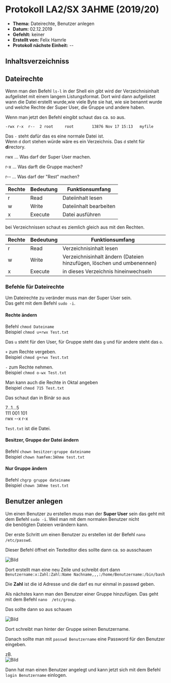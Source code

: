 # Protokoll LA2/SX 3AHME (2019/20)

* **Thema:** Dateirechte, Benutzer anlegen
* **Datum:** 02.12.2019
* **Gefehlt:** keiner
* **Erstellt von:** Felix Hamrle
* **Protokoll nächste Einheit:** --

## Inhaltsverzeichniss
  
  
    
      
      
      
## Dateirechte


Wenn man den Befehl `ls-l` in der Shell ein gibt wird der Verzeichnisinhalt aufgelistet mit einem langem Listungsformat. Dort wird dann 
aufgelistet wann die Datei erstellt wurde,wie viele Byte sie hat, wie sie benannt wurde und welche Rechte der Super User, die Gruppe und 
andere haben.

Wenn man jetzt den Befehl eingibt schaut das ca. so aus.

``-rwx r-x	r--  2 root     root        13876 Nov 17 15:13   myfile``

Das `-` steht dafür das es eine normale Datei ist.   
Wenn `d` dort stehen würde wäre es ein Verzeichnis. Das `d` steht für **d**irectory.

rwx ...	Was darf der Super User machen.

r-x ...	Was darft die Gruppe machen?

r-- ...	Was darf der "Rest" machen? 


Rechte|Bedeutung|Funktionsumfang
------|---------|-----
r     |Read|Dateiinhalt lesen
w     |Write|Dateiinhalt bearbeiten
x     |Execute|Datei ausführen

bei Verzeichnissen schaut es ziemlich gleich aus mit den Rechten.

Rechte|Bedeutung|Funktionsumfang
------|---------|-----
r     |Read|Verzeichnisinhalt lesen 
w     |Write|Verzeichnisinhalt ändern (Dateien hinzufügen, löschen und umbenennen)
x     |Execute|in dieses Verzeichnis hineinwechseln

### Befehle für Dateirechte  

Um Dateirechte zu veränder muss man der Super User sein.    
Das geht mit dem Befehl `sudo -i`.  

#### Rechte ändern

Befehl `chmod Dateiname`  
Beispiel `chmod u+rwx Test.txt`  

Das `u` steht für den User, für Gruppe steht das `g` und für andere steht das `o`.  

`+` zum Rechte vergeben.  
Beispiel `chmod g+rwx Test.txt`  


`-` zum Rechte nehmen.  
Beispiel `chmod o-wx Test.txt`  

Man kann auch die Rechte in Oktal angeben  
Beispiel `chmod 715 Test.txt`  

Das schaut dan in Binär so aus  

 7...1...5    
111 001 101    
rwx --x r-x    

`Test.txt` ist die Datei.  

#### Besitzer, Gruppe der Datei ändern

Befehl `chown besitzer:gruppe dateiname`  
Beispiel `chown hamfem:3Ahme test.txt`  

#### Nur Gruppe ändern  

Befehl `chgrp gruppe dateiname`  
Beispiel `chown 3Ahme test.txt`  

## Benutzer anlegen   

Um einen Benutzer zu erstellen muss man der **Super User** sein das geht mit dem Befehl `sudo -i`. Weil man mit dem normalen Benutzer nicht  
die benötigten Dateien verändern kann.  

Der erste Schritt um einen Benutzer zu erstellen ist der Befehl `nano  /etc/passwd`.  
 
Dieser Befehl öffnet ein Texteditor dies sollte dann ca. so  ausschauen  

![Bild](https://linux4one.com/wp-content/uploads/2018/11/How-to-list-users-in-Linux-Cat-Command.png)

Dort erstellt man eine neu Zeile und schreibt dort dann  
`Benutzername:x:Zahl:Zahl:Name Nachname,,,:/home/Benutzername:/bin/bash`

Die **Zahl** ist die id Adresse und die darf es nur einmal in passwd geben.

Als nächstes kann man den Benutzer einer Gruppe hinzufügen. Das geht mit dem Befehl `nano  /etc/group`.

Das sollte dann so aus schauen

![Bild](https://1.bp.blogspot.com/-UyQCXchT0BM/XIuowI_MzKI/AAAAAAAAAXM/LGCSKuQL1BwnFdk4GWy-0PKMHIidrdqFwCLcBGAs/s1600/108.png)

Dort schreibt man hinter der Gruppe seinen Benutzername.

Danach sollte man mit `passwd Benutzername` eine Password für den Benutzer eingeben.

zB.  
![Bild](https://media.geeksforgeeks.org/wp-content/uploads/passwd1-1.png)

Dann hat man einen Benutzer angelegt und kann jetzt sich mit dem Befehl `login Benutzername` einlogen.
